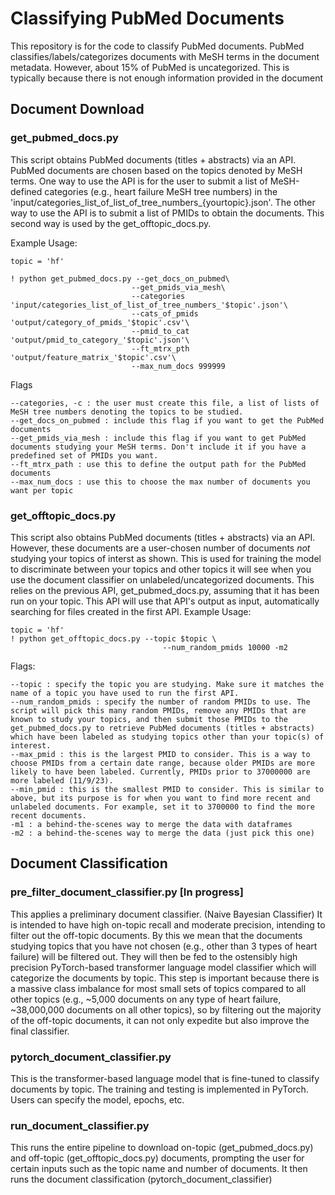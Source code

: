 # Classifying PubMed Documents
This repository is for the code to classify PubMed documents. PubMed classifies/labels/categorizes documents with MeSH terms in the document metadata. However, about 15% of PubMed is uncategorized. This is typically because there is not enough information provided in the document 

## Document Download

### get_pubmed_docs.py
This script obtains PubMed documents (titles + abstracts) via an API. PubMed documents are chosen based on the topics denoted by MeSH terms. One way to use the API is for the user to submit a list of MeSH-defined categories (e.g., heart failure MeSH tree numbers) in the 'input/categories_list_of_list_of_tree_numbers_{yourtopic}.json'. The other way to use the API is to submit a list of PMIDs to obtain the documents. This second way is used by the get_offtopic_docs.py.

Example Usage:
```
topic = 'hf'

! python get_pubmed_docs.py --get_docs_on_pubmed\
                           --get_pmids_via_mesh\
                           --categories 'input/categories_list_of_list_of_tree_numbers_'$topic'.json'\
                           --cats_of_pmids 'output/category_of_pmids_'$topic'.csv'\
                           --pmid_to_cat 'output/pmid_to_category_'$topic'.json'\
                           --ft_mtrx_pth 'output/feature_matrix_'$topic'.csv'\
                           --max_num_docs 999999
```

Flags
```
--categories, -c : the user must create this file, a list of lists of MeSH tree numbers denoting the topics to be studied.
--get_docs_on_pubmed : include this flag if you want to get the PubMed documents
--get_pmids_via_mesh : include this flag if you want to get PubMed documents studying your MeSH terms. Don't include it if you have a predefined set of PMIDs you want.
--ft_mtrx_path : use this to define the output path for the PubMed documents
--max_num_docs : use this to choose the max number of documents you want per topic
```


### get_offtopic_docs.py
This script also obtains PubMed documents (titles + abstracts) via an API. However, these documents are a user-chosen number of documents *not* studying your topics of interst as shown. This is used for training the model to discriminate between your topics and other topics it will see when you use the document classifier on unlabeled/uncategorized documents. This relies on the previous API, get_pubmed_docs.py, assuming that it has been run on your topic. This API will use that API's output as input, automatically searching for files created in the first API. 
Example Usage:
```
topic = 'hf'
! python get_offtopic_docs.py --topic $topic \
                                  --num_random_pmids 10000 -m2 
```
Flags:
```
--topic : specify the topic you are studying. Make sure it matches the name of a topic you have used to run the first API.
--num_random_pmids : specify the number of random PMIDs to use. The script will pick this many random PMIDs, remove any PMIDs that are known to study your topics, and then submit those PMIDs to the get_pubmed_docs.py to retrieve PubMed documents (titles + abstracts) which have been labeled as studying topics other than your topic(s) of interest.
--max_pmid : this is the largest PMID to consider. This is a way to choose PMIDs from a certain date range, because older PMIDs are more likely to have been labeled. Currently, PMIDs prior to 37000000 are more labeled (11/9/23).
--min_pmid : this is the smallest PMID to consider. This is similar to above, but its purpose is for when you want to find more recent and unlabeled documents. For example, set it to 3700000 to find the more recent documents.
-m1 : a behind-the-scenes way to merge the data with dataframes
-m2 : a behind-the-scenes way to merge the data (just pick this one)
```

## Document Classification

### pre_filter_document_classifier.py [In progress]
This applies a preliminary document classifier. (Naive Bayesian Classifier) It is intended to have high on-topic recall and moderate precision, intending to filter out the off-topic documents. By this we mean that the documents studying topics that you have not chosen (e.g., other than 3 types of heart failure) will be filtered out. They will then be fed to the ostensibly high precision PyTorch-based transformer language model classifier which will categorize the documents by topic. This step is important because there is a massive class imbalance for most small sets of topics compared to all other topics (e.g., ~5,000 documents on any type of heart failure, ~38,000,000 documents on all other topics), so by filtering out the majority of the off-topic documents, it can not only expedite but also improve the final classifier. 

### pytorch_document_classifier.py
This is the transformer-based language model that is fine-tuned to classify documents by topic. The training and testing is implemented in PyTorch. Users can specify the model, epochs, etc. 

### run_document_classifier.py
This runs the entire pipeline to download on-topic (get_pubmed_docs.py) and off-topic (get_offtopic_docs.py) documents, prompting the user for certain inputs such as the topic name and number of documents. It then runs the document classification (pytorch_document_classifier)
